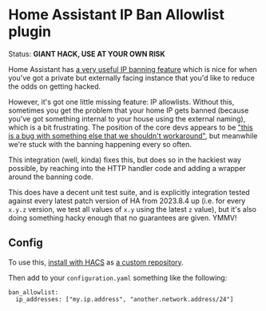 # Home Assistant IP Ban Allowlist plugin

Status: **GIANT HACK, USE AT YOUR OWN RISK**

Home Assistant has [a very useful IP banning feature](https://www.home-assistant.io/integrations/http/#ip-filtering-and-banning) which is nice for when you've got a private but externally facing instance that you'd like to reduce the odds on getting hacked.

However, it's got one little missing feature: IP allowlists. Without this, sometimes you get the problem that your home IP gets banned (because you've got something internal to your house using the external naming), which is a bit frustrating. The position of the core devs appears to be ["this is a bug with something else that we shouldn't workaround"](https://github.com/home-assistant/core/pull/52334), but meanwhile we're stuck with the banning happening every so often.

This integration (well, kinda) fixes this, but does so in the hackiest way possible, by reaching into the HTTP handler code and adding a wrapper around the banning code.

This does have a decent unit test suite, and is explicitly integration tested against every latest patch version of HA from 2023.8.4 up (i.e. for every `x.y.z` version, we test all values of `x.y` using the latest `z` value), but it's also doing something hacky enough that no guarantees are given. YMMV!

## Config

To use this, [install with HACS](https://hacs.xyz/) as [a custom repository](https://hacs.xyz/docs/faq/custom_repositories).

Then add to your `configuration.yaml` something like the following:
```
ban_allowlist:
  ip_addresses: ["my.ip.address", "another.network.address/24"]
```
